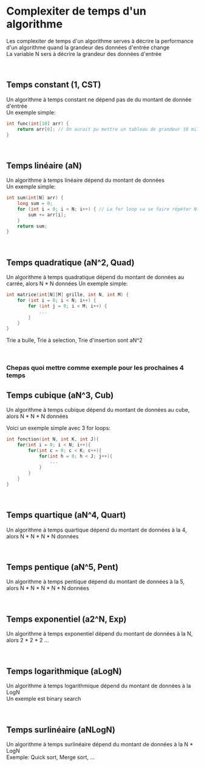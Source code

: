 # Complexiter de temps d'un algorithme
Les complexiter de temps d'un algorithme serves à décrire la performance d'un algorithme quand la grandeur des données d'entrée change\
La variable N sers à décrire la grandeur des données d'entrée

<br>

## Temps constant (1, CST)
Un algorithme à temps constant ne dépend pas de du montant de donnée d'entrée\
Un exemple simple:
```cpp
int func(int[10] arr) {
    return arr[0]; // On aurait pu mettre un tableau de grandeur 10 million so on voudrait et sa n'aurait pas de différence
}
```

<br>

## Temps linéaire (aN)
Un algorithme à temps linéaire dépend du montant de données\
Un exemple simple:
```cpp
int sum(int[N] arr) {
    long sum = 0;
    for (int i = 0; i < N; i++) { // La for loop va se faire répéter N montant de fois
        sum += arr[i];
    }
    return sum;
}
```

<br>

## Temps quadratique (aN^2, Quad)
Un algorithme à temps quadratique dépend du montant de données au carrée, alors N * N données
Un exemple simple:
```cpp
int matrice(int[N][M] grille, int N, int M) {
    for (int i = 0; i < N; i++) {
        for (int j = 0; i < M; i++) {
            ...
        }
    }
}
```


Trie a bulle, Trie à selection, Trie d'insertion sont aN^2

<br>

### Chepas quoi mettre comme exemple pour les prochaines 4 temps

## Temps cubique (aN^3, Cub)
Un algorithme à temps cubique dépend du montant de données au cube, alors N * N * N données

Voici un exemple simple avec 3 for loops:

```cpp
int fonction(int N, int K, int J){
    for(int i = 0; i < N; i++){
        for(int c = 0; c < K; c++){
            for(int h = 0; h < J; j++){
                ...
            }
        }
    }
}

```

<br>

## Temps quartique (aN^4, Quart)
Un algorithme à temps quartique dépend du montant de données à la 4, alors N * N * N * N données

<br>

## Temps pentique (aN^5, Pent)
Un algorithme à temps pentique dépend du montant de données à la 5, alors N * N * N * N  * N données

<br>

## Temps exponentiel (a2^N, Exp)
Un algorithme à temps exponentiel dépend du montant de données à la N, alors 2 * 2 * 2 ...

<br>

## Temps logarithmique (aLogN)
Un algorithme à temps logarithmique dépend du montant de données à la LogN\
Un exemple est binary search

<br>

## Temps surlinéaire (aNLogN)
Un algorithme à temps surlinéaire dépend du montant de données à la N * LogN\
Exemple: Quick sort, Merge sort, ...